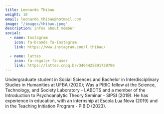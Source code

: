 ```yaml
---
title: Leonardo Thibau
weight: 10
email: leonardo_thibau@hotmail.com
image: "/images/thibau.jpeg"
description: infos about member
social:
  - name: Instagram
    icon: fa-brands fa-instagram
    link: https://www.instagram.com/l.thibau/

  - name: lattes
    icon: fa-regular fa-user
    link: https://lattes.cnpq.br/3404425891739700
---
```


Undergraduate student in Social Sciences and Bachelor in Interdisciplinary Studies in Humanities at UFBA (2020); Was a PIBIC fellow at the Science, Technology, and Society Laboratory - LABCTS and a member of the Introduction to Psychoanalytic Theory Seminar - SIPSI (2019). He has experience in education, with an internship at Escola Lua Nova (2019) and in the Teaching Initiation Program - PIBID (2023).
